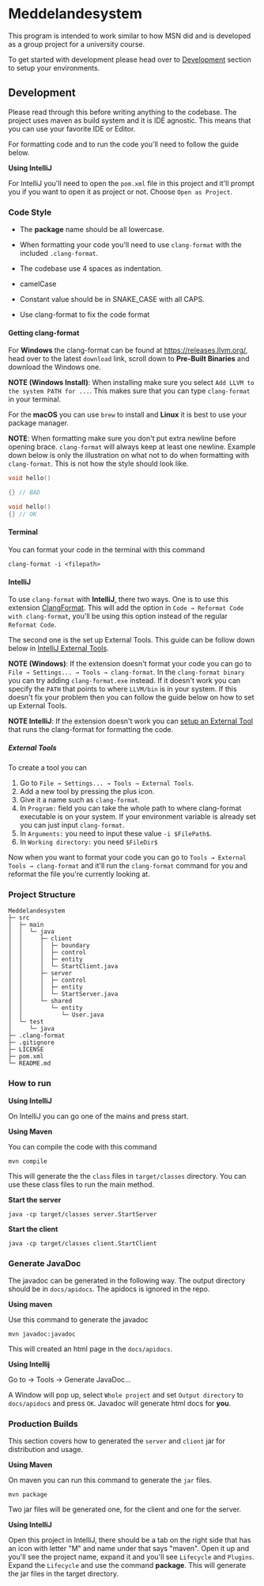 # Meddelandesystem

This program is intended to work similar to how MSN did and is developed as a group project for a university course.

To get started with development please head over to [Development](#development) section to setup your environments.

## Development

Please read through this before writing anything to the codebase. The project uses maven as build system and it is IDE agnostic. This means that you can use your favorite IDE or Editor. 

For formatting code and to run the code you'll need to follow the guide below.

**Using IntelliJ**

For IntelliJ you'll need to open the `pom.xml` file in this project and it'll prompt you if you want to open it as project or not. Choose `Open as Project`.

### Code Style

- The **package** name should be all lowercase.

- When formatting your code you'll need to use `clang-format` with the included `.clang-format`.

- The codebase use 4 spaces as indentation.

- camelCase 

- Constant value should be in SNAKE_CASE with all CAPS.

- Use clang-format to fix the code format

#### Getting clang-format

For **Windows** the clang-format can be found at https://releases.llvm.org/, head over to the latest `download` link, scroll down to **Pre-Built Binaries** and download the Windows one.

**NOTE (Windows Install)**: When installing make sure you select `Add LLVM to the system PATH for ...`. This makes sure that you can type `clang-format` in your terminal.

For the **macOS** you can use `brew` to install and **Linux** it is best to use your package manager.

**NOTE**: When formatting make sure you don't put extra newline before opening brace. `clang-format` will always keep at least one newline. Example down below is only the illustration on what not to do when formatting with `clang-format`. This is not how the style should look like.

```cpp
void hello()

{} // BAD
```

```cpp
void hello() 
{} // OK
```

#### Terminal

You can format your code in the terminal with this command

```
clang-format -i <filepath>
```

#### IntelliJ

To use `clang-format` with **IntelliJ**, there two ways. One is to use this extension [ClangFormat](https://plugins.jetbrains.com/plugin/13359-clangformat). This will add the option in `Code → Reformat Code with clang-format`, you'll be using this option instead of the regular `Reformat Code`.

The second one is the set up External Tools. This guide can be follow down below in [IntelliJ External Tools](#external-tools).


**NOTE (Windows)**: If the extension doesn't format your code you can go to `File → Settings... → Tools → clang-format`. In the `clang-format binary` you can try adding `clang-format.exe` instead. If it doesn't work you can specify the `PATH` that points to where `LLVM/bin` is in your system. If this doesn't fix your problem then you can follow the guide below on how to set up External Tools.

**NOTE IntelliJ**: If the extension doesn't work you can [setup an External Tool](#intellij-external-tools) that runs the clang-format for formatting the code. 

##### External Tools

To create a tool you can

1. Go to `File → Settings... → Tools → External Tools`.
2. Add a new tool by pressing the plus icon.
3. Give it a name such as `clang-format`.
4. In `Program:` field you can take the whole path to where clang-format executable is on your system. If your environment variable is already set you can just input `clang-format`.
5. In `Arguments:` you need to input these value `-i $FilePath$`.
6. In `Working directory:` you need `$FileDir$`

Now when you want to format your code you can go to `Tools → External Tools → clang-format` and it'll run the `clang-format` command for you and reformat the file you're currently looking at.

### Project Structure

```
Meddelandesystem
├─ src
│  ├─ main
│  │  └─ java
│  │     ├─ client
│  │     │  ├─ boundary
│  │     │  ├─ control
│  │     │  ├─ entity
│  │     │  └─ StartClient.java
│  │     ├─ server
│  │     │  ├─ control
│  │     │  ├─ entity
│  │     │  └─ StartServer.java
│  │     └─ shared
│  │        └─ entity
│  │           └─ User.java
│  └─ test
│     └─ java
├─ .clang-format
├─ .gitignore
├─ LICENSE
├─ pom.xml
└─ README.md
```

### How to run

**Using IntelliJ**

On IntelliJ you can go one of the mains and press start.

**Using Maven**

You can compile the code with this command

```shell
mvn compile
```

This will generate the the `class` files in `target/classes` directory. You can use these class files to run the main method.

**Start the server**

```shell
java -cp target/classes server.StartServer
```

**Start the client**

```shell
java -cp target/classes client.StartClient
```

### Generate JavaDoc

The javadoc can be generated in the following way. The output directory should be in `docs/apidocs`. The apidocs is ignored in the repo.

**Using maven**

Use this command to generate the javadoc

```
mvn javadoc:javadoc
```

This will created an html page in the `docs/apidocs`.

**Using Intellij**

Go to → Tools → Generate JavaDoc...

A Window will pop up, select `Whole project` and set `Output directory` to `docs/apidocs` and press `OK`. Javadoc will generate html docs for **you**.

### Production Builds

This section covers how to generated the `server` and `client` jar for distribution and usage.

**Using Maven**

On maven you can run this command to generate the `jar` files.

```shell
mvn package
```

Two jar files will be generated one, for the client and one for the server.

**Using IntelliJ**

Open this project in IntelliJ, there should be a tab on the right side that has an icon with letter "M" and name under that says "maven". Open it up and you'll see the project name, expand it and you'll see `Lifecycle` and `Plugins`. Expand the `Lifecycle` and use the command **package**. This will generate the jar files in the target directory.
